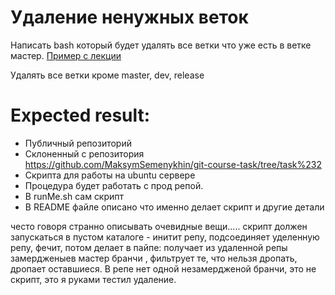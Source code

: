 # Удаление ненужных веток
Написать bash который будет удалять все ветки что уже есть в ветке мастер. [Пример с лекции](https://github.com/MaksymSemenykhin/git-course-example-1.3) 


Удалять все ветки кроме master, dev, release


# Expected result:
- Публичный репозиторий
- Склоненный с репозитория https://github.com/MaksymSemenykhin/git-course-task/tree/task%232
- Скрипта  для работы на ubuntu сервере
- Процедура будет работать с прод репой.
- В runMe.sh сам скрипт
- В README файле описано что именно делает скрипт и другие детали

често говоря странно описывать очевидные вещи..... 
скрипт должен запускаться в пустом каталоге  - инитит репу,
подсоединяет уделенную репу, фечит, потом делает в пайпе:
получает из удаленной репы замердженыев мастер бранчи , фильтрует те, 
что нельзя дропать, дропает оставшиеся. В репе нет одной незамердженой бранчи,
это не скрипт, это я руками тестил удаление. 

